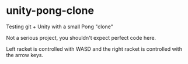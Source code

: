 # unity-pong-clone
Testing git + Unity with a small Pong "clone"

Not a serious project, you shouldn't expect perfect code here.

Left racket is controlled with WASD and the right racket is controlled with the arrow keys.
